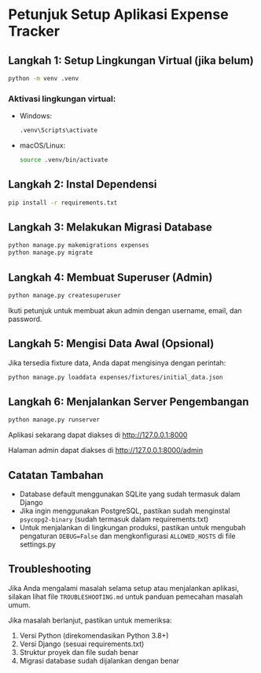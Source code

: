 # Petunjuk Setup Aplikasi Expense Tracker

## Langkah 1: Setup Lingkungan Virtual (jika belum)

```bash
python -m venv .venv
```

### Aktivasi lingkungan virtual:

- Windows:
  ```bash
  .venv\Scripts\activate
  ```

- macOS/Linux:
  ```bash
  source .venv/bin/activate
  ```

## Langkah 2: Instal Dependensi

```bash
pip install -r requirements.txt
```

## Langkah 3: Melakukan Migrasi Database

```bash
python manage.py makemigrations expenses
python manage.py migrate
```

## Langkah 4: Membuat Superuser (Admin)

```bash
python manage.py createsuperuser
```

Ikuti petunjuk untuk membuat akun admin dengan username, email, dan password.

## Langkah 5: Mengisi Data Awal (Opsional)

Jika tersedia fixture data, Anda dapat mengisinya dengan perintah:

```bash
python manage.py loaddata expenses/fixtures/initial_data.json
```

## Langkah 6: Menjalankan Server Pengembangan

```bash
python manage.py runserver
```

Aplikasi sekarang dapat diakses di http://127.0.0.1:8000

Halaman admin dapat diakses di http://127.0.0.1:8000/admin

## Catatan Tambahan

- Database default menggunakan SQLite yang sudah termasuk dalam Django
- Jika ingin menggunakan PostgreSQL, pastikan sudah menginstal `psycopg2-binary` (sudah termasuk dalam requirements.txt)
- Untuk menjalankan di lingkungan produksi, pastikan untuk mengubah pengaturan `DEBUG=False` dan mengkonfigurasi `ALLOWED_HOSTS` di file settings.py

## Troubleshooting

Jika Anda mengalami masalah selama setup atau menjalankan aplikasi, silakan lihat file `TROUBLESHOOTING.md` untuk panduan pemecahan masalah umum.

Jika masalah berlanjut, pastikan untuk memeriksa:
1. Versi Python (direkomendasikan Python 3.8+)
2. Versi Django (sesuai requirements.txt)
3. Struktur proyek dan file sudah benar
4. Migrasi database sudah dijalankan dengan benar
